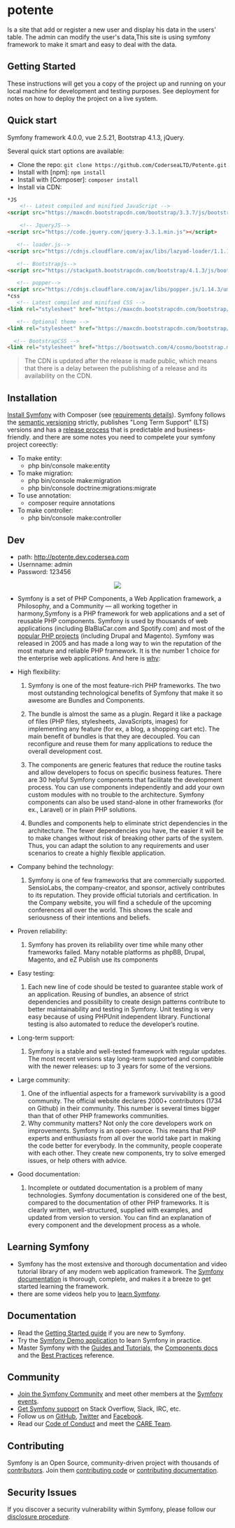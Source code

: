 # potente

Is a site that add or register a new user and display his data in the users' table. The admin can modify the user's data,This site is using symfony framework to make it smart and easy to deal with the data. 

## Getting Started

These instructions will get you a copy of the project up and running on your local machine for development and testing purposes. See deployment for notes on how to deploy the project on a live system.

## Quick start

Symfony framework 4.0.0, vue 2.5.21, Bootstrap 4.1.3, jQuery.

Several quick start options are available:

- Clone the repo: `git clone https://github.com/CoderseaLTD/Potente.git`
- Install with [npm]: `npm install`
- Install with [Composer]: `composer install`
- Install via CDN:

```html
*JS
    <!-- Latest compiled and minified JavaScript -->
<script src="https://maxcdn.bootstrapcdn.com/bootstrap/3.3.7/js/bootstrap.min.js" integrity="sha384-Tc5IQib027qvyjSMfHjOMaLkfuWVxZxUPnCJA7l2mCWNIpG9mGCD8wGNIcPD7Txa" crossorigin="anonymous"></script>

    <!-- JqueryJS-->
<script src="https://code.jquery.com/jquery-3.3.1.min.js"></script>

   <!-- loader.js-->
<script src="https://cdnjs.cloudflare.com/ajax/libs/lazyad-loader/1.1.11/lazyad-loader.min.js" integrity="sha256-7LkWEzqTdpEfELxcZZlS6wAx5Ff13zZ83lYO2/ujj7g=" crossorigin="anonymous"></script>

   <!-- Bootstrapjs-->
<script src="https://stackpath.bootstrapcdn.com/bootstrap/4.1.3/js/bootstrap.min.js"></script>

   <!-- popper-->
<script src="https://cdnjs.cloudflare.com/ajax/libs/popper.js/1.14.3/umd/popper.min.js"></script>
*css
   <!-- Latest compiled and minified CSS -->
<link rel="stylesheet" href="https://maxcdn.bootstrapcdn.com/bootstrap/3.3.7/css/bootstrap.min.css" integrity="sha384-BVYiiSIFeK1dGmJRAkycuHAHRg32OmUcww7on3RYdg4Va+PmSTsz/K68vbdEjh4u" crossorigin="anonymous">

   <!-- Optional theme -->
<link rel="stylesheet" href="https://maxcdn.bootstrapcdn.com/bootstrap/3.3.7/css/bootstrap-theme.min.css" integrity="sha384-rHyoN1iRsVXV4nD0JutlnGaslCJuC7uwjduW9SVrLvRYooPp2bWYgmgJQIXwl/Sp" crossorigin="anonymous">

  <!-- BootstrapCSS -->
<link rel="stylesheet" href="https://bootswatch.com/4/cosmo/bootstrap.min.css">
```
> The CDN is updated after the release is made public, which means that there is a delay between the publishing of a release and its availability on the CDN.

## Installation

[Install Symfony](https://symfony.com/doc/current/setup.html) with Composer (see [requirements details](https://symfony.com/doc/current/reference/requirements.html)).
Symfony follows the [semantic versioning](https://semver.org/) strictly, publishes "Long Term Support" (LTS) versions and has a [release process](https://symfony.com/doc/current/contributing/community/releases.html) that is predictable and business-friendly.
and there are some notes you need to compelete your symfony project coreectly:

- To make entity: 
  - php bin/console make:entity
- To make migration:
  - php bin/console make:migration
  - php bin/console doctrine:migrations:migrate
- To use annotation:
  - composer require annotations
- To make controller:
  - php bin/console make:controller

## Dev

* path: http://potente.dev.codersea.com
* Usernname: admin
* Password: 123456

<p align="center">
<img src="https://symfony.com/logos/symfony_black_02.svg">
</p>

- Symfony is a set of PHP Components, a Web Application framework, a Philosophy, and a Community — all working together in harmony,Symfony is a PHP framework for web applications and a set of reusable PHP components. Symfony is used by thousands of web applications (including BlaBlaCar.com and Spotify.com) and most of the [popular PHP projects](https://symfony.com/projects) (including Drupal and Magento).
  Symfony was released in 2005 and has made a long way to win the reputation of the most mature and reliable PHP framework. It is the number 1 choice for the enterprise web applications. And here is [why](https://hackernoon.com/7-good-reasons-to-use-symfony-framework-for-your-project-265f96dcf759):

- High flexibility:
   1) Symfony is one of the most feature-rich PHP frameworks. The two most outstanding technological benefits of Symfony that make it so awesome are Bundles and Components.
   
   2) The bundle is almost the same as a plugin. Regard it like a package of files (PHP files, stylesheets, JavaScripts, images) for implementing any feature (for ex, a blog, a shopping cart etc). The main benefit of bundles is that they are decoupled. You can reconfigure and reuse them for many applications to reduce the overall development cost.
   
   3) The components are generic features that reduce the routine tasks and allow developers to focus on specific business features. There are 30 helpful Symfony components that facilitate the development process. You can use components independently and add your own custom modules with no trouble to the architecture. Symfony components can also be used stand-alone in other frameworks (for ex., Laravel) or in plain PHP solutions.
   
   4) Bundles and components help to eliminate strict dependencies in the architecture. The fewer dependencies you have, the easier it will be to make changes without risk of breaking other parts of the system. Thus, you can adapt the solution to any requirements and user scenarios to create a highly flexible application.
- Company behind the technology:
   
   1) Symfony is one of few frameworks that are commercially supported. SensioLabs, the company-creator, and sponsor, actively contributes to its reputation. They provide official tutorials and certification. In the Company website, you will find a schedule of the upcoming conferences all over the world. This shows the scale and seriousness of their intentions and beliefs.
-  Proven reliability:
   
   1) Symfony has proven its reliability over time while many other frameworks failed. Many notable platforms as phpBB, Drupal, Magento, and eZ Publish use its components
- Easy testing:
   
   1) Each new line of code should be tested to guarantee stable work of an application. Reusing of bundles, an absence of strict dependencies and possibility to create design patterns contribute to better maintainability and testing in Symfony. Unit testing is very easy because of using PHPUnit independent library. Functional testing is also automated to reduce the developer’s routine.
- Long-term support:
   
   1) Symfony is a stable and well-tested framework with regular updates. The most recent versions stay long-term supported and compatible with the newer releases: up to 3 years for some of the versions.
- Large community:
   
   1) One of the influential aspects for a framework survivability is a good community. The official website declares 2000+ contributors (1734 on Github) in their community. This number is several times bigger than that of other PHP frameworks communities.
   2) Why community matters? Not only the core developers work on improvements. Symfony is an open-source. This means that PHP experts and enthusiasts from all over the world take part in making the code better for everybody. In the community, people cooperate with each other. They create new components, try to solve emerged issues, or help others with advice.
- Good documentation:
   
   1) Incomplete or outdated documentation is a problem of many technologies. Symfony documentation is considered one of the best, compared to the documentation of other PHP frameworks. It is clearly written, well-structured, supplied with eхamples, and updated from version to version. You can find an explanation of every component and the development process as a whole.

## Learning Symfony

- Symfony has the most extensive and thorough documentation and video tutorial library of any modern web application framework. The [Symfony documentation](https://symfony.com/doc/current/index.html#gsc.tab=0) is thorough, complete, and makes it a breeze to get started learning the framework.
- there are some videos help you to [learn Symfony](https://www.youtube.com/playlist?list=PLbR_t0NLAA2NpymV0rPLr-D_GiKK8owNu).

## Documentation

- Read the [Getting Started guide](https://symfony.com/doc/current/page_creation.html) if you are new to Symfony.
- Try the [Symfony Demo application](https://github.com/symfony/demo) to learn Symfony in practice.
- Master Symfony with the [Guides and Tutorials](https://symfony.com/doc/current/index.html#gsc.tab=0), the [Components docs](https://symfony.com/doc/current/components/index.html) and the [Best Practices](https://symfony.com/doc/current/best_practices/index.html) reference.

## Community

- [Join the Symfony Community](https://symfony.com/community) and meet other members at the [Symfony events](https://symfony.com/events/).
- [Get Symfony support](https://symfony.com/support) on Stack Overflow, Slack, IRC, etc.
- Follow us on [GitHub](https://github.com/symfony), [Twitter](https://twitter.com/symfony) and [Facebook](https://www.facebook.com/SymfonyFramework/).
- Read our [Code of Conduct](https://symfony.com/doc/current/contributing/code_of_conduct/code_of_conduct.html) and meet the [CARE Team](https://symfony.com/doc/current/contributing/code_of_conduct/care_team.html).

## Contributing

Symfony is an Open Source, community-driven project with thousands of [contributors](https://symfony.com/contributors). Join them [contributing code](https://symfony.com/doc/current/contributing/code/index.html) or [contributing documentation](https://symfony.com/doc/current/contributing/documentation/index.html).

## Security Issues
If you discover a security vulnerability within Symfony, please follow our [disclosure procedure](https://symfony.com/doc/master/contributing/code/security.html).


